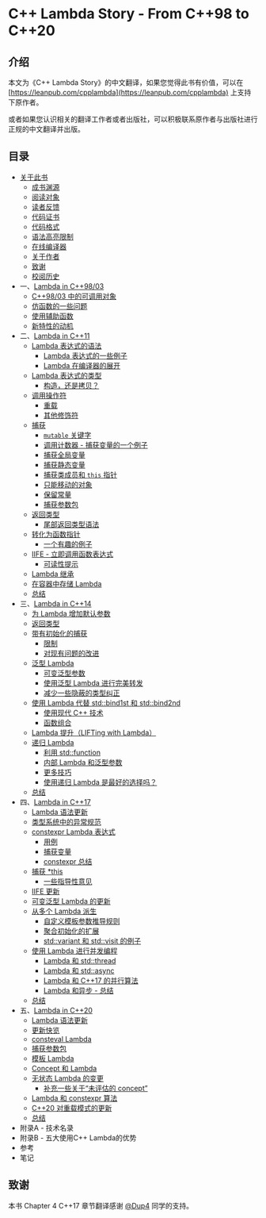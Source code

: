 # C++ Lambda Story - From C++98 to C++20
## 介绍
本文为《C++ Lambda Story》的中文翻译，如果您觉得此书有价值，可以在 [https://leanpub.com/cpplambda](https://leanpub.com/cpplambda) 上支持下原作者。

或者如果您认识相关的翻译工作者或者出版社，可以积极联系原作者与出版社进行正规的中文翻译并出版。

## 目录

- [关于此书](Source/Chapter0/README.md)
    - [成书渊源](Source/Chapter0/README.md#成书渊源)
    - [阅读对象](Source/Chapter0/README.md#阅读对象)
    - [读者反馈](Source/Chapter0/README.md#读者反馈)
    - [代码证书](Source/Chapter0/README.md#代码证书)
    - [代码格式](Source/Chapter0/README.md#代码格式)
    - [语法高亮限制](Source/Chapter0/README.md#语法高亮限制)
    - [在线编译器](Source/Chapter0/README.md#在线编译器)
    - [关于作者](Source/Chapter0/README.md#关于作者)
    - [致谢](Source/Chapter0/README.md#致谢)
    - [校阅历史](Source/Chapter0/README.md#校阅历史)
- 一、[Lambda in C++98/03](Source/Chapter1/README.md)
    - [C++98/03 中的可调用对象](Source/Chapter1/README.md#1-C++98/03-中的可调用对象)
    - [仿函数的一些问题](Source/Chapter1/README.md#2-仿函数的一些问题)
    - [使用辅助函数](Source/Chapter1/README.md#3-使用辅助函数)
    - [新特性的动机](Source/Chapter1/README.md#4-新特性的动机)
- 二、[Lambda in C++11](Source/Chapter2/README.md)
    - [Lambda 表达式的语法](Source/Chapter2/README.md#1-Lambda-表达式的语法)
        - [Lambda 表达式的一些例子](Source/Chapter2/README.md#Lambda-表达式的一些例子)
        - [Lambda 在编译器的展开](Source/Chapter2/README.md#Lambda-在编译器的展开)
    - [Lambda 表达式的类型](Source/Chapter2/README.md#2-Lambda-表达式的类型)
        - [构造，还是拷贝？](Source/Chapter2/README.md#构造还是拷贝)
    - [调用操作符](Source/Chapter2/README.md#3-调用操作符)
        - [重载](Source/Chapter2/README.md#重载)
        - [其他修饰符](Source/Chapter2/README.md#其他修饰符)
    - [捕获](Source/Chapter2/README.md#4-捕获)
        - [`mutable` 关键字](Source/Chapter2/README.md#mutable-关键字)
        - [调用计数器 - 捕获变量的一个例子](Source/Chapter2/README.md#调用计数器---捕获变量的一个例子)
        - [捕获全局变量](Source/Chapter2/README.md#捕获全局变量)
        - [捕获静态变量](Source/Chapter2/README.md#捕获静态变量)
        - [捕获类成员和 `this` 指针](Source/Chapter2/README.md#捕获类成员和-this-指针)
        - [只能移动的对象](Source/Chapter2/README.md#只能移动的对象)
        - [保留常量](Source/Chapter2/README.md#保留常量)
        - [捕获参数包](Source/Chapter2/README.md#捕获参数包)
    - [返回类型](Source/Chapter2/README.md#5-返回类型)
        - [尾部返回类型语法](Source/Chapter2/README.md#尾部返回类型语法)
    - [转化为函数指针](Source/Chapter2/README.md#6-转化为函数指针)
        - [一个有趣的例子](Source/Chapter2/README.md#一个有趣的例子)
    - [IIFE - 立即调用函数表达式](Source/Chapter2/README.md#7-IIFE---立即调用函数表达式)
        - [可读性提示](Source/Chapter2/README.md#可读性提示)
    - [Lambda 继承](Source/Chapter2/README.md#8-Lambda-继承)
    - [在容器中存储 Lambda](Source/Chapter2/README.md#9-在容器中存储-Lambda)
    - [总结](Source/Chapter2/README.md#10.-总结)
- 三、[Lambda in C++14](Source/Chapter3/README.md)
    - [为 Lambda 增加默认参数](Source/Chapter3/README.md#1.-为-Lambda-增加默认参数)
    - [返回类型](Source/Chapter3/README.md#2.-返回类型)
    - [带有初始化的捕获](Source/Chapter3/README.md#3-带有初始化的捕获)
        - [限制](Source/Chapter3/README.md#限制)
        - [对现有问题的改进](Source/Chapter3/README.md#对现有问题的改进)
    - [泛型 Lambda](Source/Chapter3/README.md#4-泛型-Lambda)
        - [可变泛型参数](Source/Chapter3/README.md#可变泛型参数)
        - [使用泛型 Lambda 进行完美转发](Source/Chapter3/README.md#使用泛型-Lambda-进行完美转发)
        - [减少一些隐蔽的类型纠正](Source/Chapter3/README.md#减少一些隐蔽的类型纠正)
    - [使用 Lambda 代替 std::bind1st 和 std::bind2nd](Source/Chapter3/README.md#5-使用-Lambda-代替-std::bind1st-和-std::bind2nd)
        - [使用现代 C++ 技术](Source/Chapter3/README.md#使用现代-C++-技术)
        - [函数组合](Source/Chapter3/README.md#函数组合)
    - [Lambda 提升（LIFTing with Lambda）](Source/Chapter3/README.md#6-Lambda-提升LIFTing-with-Lambda)
    - [递归 Lambda](Source/Chapter3/README.md#7-递归-Lambda)
        - [利用 std::function](Source/Chapter3/README.md#利用-std::function)
        - [内部 Lambda 和泛型参数](Source/Chapter3/README.md#内部-Lambda-和泛型参数)
        - [更多技巧](Source/Chapter3/README.md#更多技巧)
        - [使用递归 Lambda 是最好的选择吗？](Source/Chapter3/README.md#使用递归-Lambda-是最好的选择吗)
    - [总结](Source/Chapter3/README.md#8-总结)
- 四、[Lambda in C++17](Source/Chapter4/README.md)
    - [Lambda 语法更新](Source/Chapter4/README.md#1-Lambda-语法更新)
    - [类型系统中的异常规范](Source/Chapter4/README.md#2-类型系统中的异常规范)
    - [constexpr Lambda 表达式](Source/Chapter4/README.md#3-constexpr-Lambda-表达式)
        - [用例](Source/Chapter4/README.md#用例)
        - [捕获变量](Source/Chapter4/README.md#捕获变量)
        - [constexpr 总结](Source/Chapter4/README.md#constexpr-总结)
    - [捕获 *this](Source/Chapter4/README.md#4-捕获-this)
        - [一些指导性意见](Source/Chapter4/README.md#一些指导性意见)
    - [IIFE 更新](Source/Chapter4/README.md#5-IIFE-更新)
    - [可变泛型 Lambda 的更新](Source/Chapter4/README.md#6-可变泛型-Lambda-的更新)
    - [从多个 Lambda 派生](Source/Chapter4/README.md#7-从多个-Lambda-派生)
        - [自定义模板参数推导规则](Source/Chapter4/README.md#自定义模板参数推导规则)
        - [聚合初始化的扩展](Source/Chapter4/README.md#聚合初始化的扩展)
        - [std::variant 和 std::visit 的例子](Source/Chapter4/README.md#std::variant-和-std::visit-的例子)
    - [使用 Lambda 进行并发编程](Source/Chapter4/README.md#8-使用-Lambda-进行并发编程)
        - [Lambda 和 std::thread](Source/Chapter4/README.md#Lambda-和-std::thread)
        - [Lambda 和 std::async](Source/Chapter4/README.md#Lambda-和-std::async)
        - [Lambda 和 C++17 的并行算法](Source/Chapter4/README.md#Lambda-和-C++17-的并行算法)
        - [Lambda 和异步 - 总结](Source/Chapter4/README.md#Lambda-和异步---总结)
    - [总结](Source/Chapter4/README.md#9-总结)
- 五、[Lambda in C++20](Source/Chapter5/README.md)
    - [Lambda 语法更新](Source/Chapter5/README.md#1-Lambda-语法更新)
    - [更新快览](Source/Chapter5/README.md#2-更新快览)
    - [consteval Lambda](Source/Chapter5/README.md#3-consteval-Lambda)
    - [捕获参数包](Source/Chapter5/README.md#4-捕获参数包)
    - [模板 Lambda](Source/Chapter5/README.md#5-模板-Lambda)
    - [Concept 和 Lambda](Source/Chapter5/README.md#6-Concept-和-Lambda)
    - [无状态 Lambda 的变更](Source/Chapter5/README.md#7-无状态-Lambda-的变更)
        - [补充一些关于“未评估的 concept”](Source/Chapter5/README.md#补充一些关于未评估的-concept)
    - [Lambda 和 constexpr 算法](Source/Chapter5/README.md#8-Lambda-和-constexpr-算法)
    - [C++20 对重载模式的更新](Source/Chapter5/README.md#9-C++20-对重载模式的更新)
    - [总结](Source/Chapter5/README.md#10-总结)
- 附录A - 技术名录
- 附录B - 五大使用C++ Lambda的优势
- 参考
- 笔记

## 致谢
本书 Chapter 4 C++17 章节翻译感谢 [@Dup4](https://github.com/Dup4) 同学的支持。
